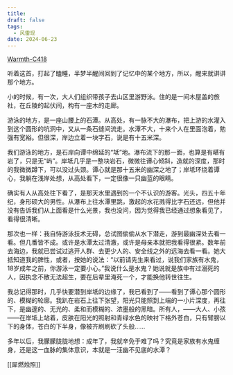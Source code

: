 ```yaml
---
title: 
draft: false
tags:
  - 风雷现
date: 2024-06-23
---
```

[Warmth-C418](https://music.163.com/song?id=27961157&userid=431086861)

听着这首，打起了瞌睡，半梦半醒间回到了记忆中的某个地方，所以，醒来就讲讲那个地方。

小的时候，有一次，大人们组织带孩子去山区里游野泳。住的是一间木屋盖的旅社，在丘陵的起伏间，构有一座木的走廊。

游泳的地方，是一座山腰上的石潭。从高处，有一脉不大的瀑布，把上游的水灌入到这个圆形的坑洞中，又从一条石缝间流走。水潭不大，十来个人在里面泡着，勉强有宽裕。但很深，岸边立着一块字石，说是有十五米深。

我们游泳的地方，是石岸向谭中绵延的“坻”地。瀑布流下的那一面，也算是有嵁有岩了，只是无“屿”。岸坻几乎是一整块岩石，微微往谭心倾斜，造就的深度，那时的我微微蹲下，可以没过头颈。谭心就是那十五米的幽深之地了；岸坻环绕着谭心，我躺在浅岸处想，从高处看下，一定很像一只幽蓝的眼睛。

确实有人从高处往下看了，是那天水里遇到的一个不认识的游客。光头，四五十年纪，身形硕大的男性。从瀑布上往水潭里跳，激起的水花溅得比字石还远，但他并没有告诉我们从上面看是什么光景，我也没问，因为觉得我已经通过想象看见了，看得很清晰。

那次也一样：我自恃游泳技术无碍，总试图偷偷从水下潜走，游到最幽深处去看一看。但几番皆不成。或许是水潭太过清澈，或许是母亲本就把我看得很紧。数年前去海边，我就已尝试过逃开人群、去更少人的、安全线之外的远海去看一看。她大抵知道我的脾性，或者，按她的说法：“以前请先生来看过，说我们家族有水鬼，18岁成年之前，你游泳一定要小心。”我说什么是水鬼？她说就是族中有过溺死的人，因执念不散无法超生，要在后辈里淹死一个，才能换他转世往生。

我总记得那时，几乎快要潜到岸坻的边缘了，我已看到了——看到了谭心那个圆形的、模糊的轮廓。我趴在岩石上往下张望，阳光只能照到上端的一小片深度，再往下，是幽邃的、无光的、柔和而模糊的、浓墨般的黑暗。所有人，——大人、小孩——在岸坻上站着，皮肤在阳光的照射和青绿水色的映衬下格外苍白，只有臂膀以下的身体，苍白的下半身，像被齐刷刷砍了头般……

多年以后，我朦朦胧胧地想：成年了，我就辛免于难了吗？究竟是家族有水鬼缠身，还是这一血脉的集体意识，本就是一汪幽不见底的水潭？

[[犀燃烛照]]